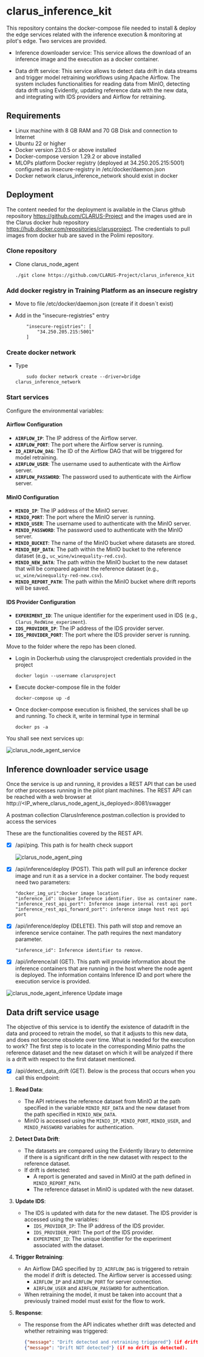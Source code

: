 # clarus_inference_kit

This repository contains the docker-compose file needed to install & deploy the edge services related with the inference execution & monitoring at pilot's edge. Two services are provided.
 
 - Inference downloader service: This service allows the download of an inference image and the execution as a docker container.


 - Data drift service: This service allows to detect data drift in data streams and trigger model retraining workflows using Apache Airflow. The system includes functionalities for reading data from MinIO, detecting data drift using Evidently, updating reference data with the new data, and integrating with IDS providers and Airflow for retraining.


## Requirements
- Linux machine with  8 GB RAM and 70 GB Disk and connection to Internet 
- Ubuntu 22 or higher
- Docker version 23.0.5 or above installed
- Docker-compose version 1.29.2 or above installed
- MLOPs platform Docker registry (deployed at 34.250.205.215:5001) configured as insecure-registry in /etc/docker/daemon.json
- Docker network clarus_inference_network should exist in docker

## Deployment 
The content needed for the deployment is available in the Clarus github repository https://github.com/CLARUS-Project and the images used are in the Clarus docker hub repository https://hub.docker.com/repositories/clarusproject.
The credentials to pull images from docker hub  are saved in the Polimi repository.

### Clone repository
- Clone clarus_node_agent
    ```
    ./git clone https://github.com/CLARUS-Project/clarus_inference_kit
    ``` 

### Add docker registry in Training Platform as an insecure registry
- Move to file /etc/docker/daemon.json (create if it doesn´t exist)
- Add in the "insecure-registries" entry
  
  ```
      "insecure-registries": [
          "34.250.205.215:5001"
      ]
    ```

### Create docker network

- Type
  
  ```
      sudo docker network create --driver=bridge clarus_inference_network
    ```

### Start services
Configure the environmental variables: 

#### Airflow Configuration

- **`AIRFLOW_IP`**: The IP address of the Airflow server.
- **`AIRFLOW_PORT`**: The port where the Airflow server is running.
- **`ID_AIRFLOW_DAG`**: The ID of the Airflow DAG that will be triggered for model retraining.
- **`AIRFLOW_USER`**: The username used to authenticate with the Airflow server.
- **`AIRFLOW_PASSWORD`**: The password used to authenticate with the Airflow server.

#### MinIO Configuration

- **`MINIO_IP`**: The IP address of the MinIO server.
- **`MINIO_PORT`**: The port where the MinIO server is running.
- **`MINIO_USER`**: The username used to authenticate with the MinIO server.
- **`MINIO_PASSWORD`**: The password used to authenticate with the MinIO server.
- **`MINIO_BUCKET`**: The name of the MinIO bucket where datasets are stored.
- **`MINIO_REF_DATA`**: The path within the MinIO bucket to the reference dataset (e.g., `uc_wine/winequality-red.csv`).
- **`MINIO_NEW_DATA`**: The path within the MinIO bucket to the new dataset that will be compared against the reference dataset (e.g., `uc_wine/winequality-red-new.csv`).
- **`MINIO_REPORT_PATH`**: The path within the MinIO bucket where drift reports will be saved.

#### IDS Provider Configuration

- **`EXPERIMENT_ID`**: The unique identifier for the experiment used in IDS (e.g., `Clarus_RedWine_experiment`).
- **`IDS_PROVIDER_IP`**: The IP address of the IDS provider server.
- **`IDS_PROVIDER_PORT`**: The port where the IDS provider server is running.

Move to the folder where the repo has been cloned.
- Login in Dockerhub using the clarusproject credentials provided in the project
    ```
    docker login --username clarusproject
    ```


- Execute docker-compose file in the folder
    ```
    docker-compose up -d
    ```

- Once docker-compose execution is finished, the services shall be up and running. To check it, write in terminal type in terminal
    ```
    docker ps -a
    ```
You shall see next services up:

![clarus_node_agent_service](images/agent_node_deploy.png)


## Inference downloader service usage

Once the service is up and running, it provides a REST API that can be used for other processes running in the pilot plant machines. The REST API can be reached with a web browser at http://<IP_where_clarus_node_agent_is_deployed>:8081/swagger

A postman collection ClarusInference.postman.collection is provided to access the services

These are the functionalities covered by the REST API.


- [x] /api/ping. This path is for health check support
       
  ![clarus_node_agent_ping](images/rest_ping.png)



 
- [x] /api/inference/deploy (POST).
   This path will pull an inference docker image and  run it as a service in a docker container. The body request need two parameters:
    ```
    "docker_img_uri":Docker image location
    "inference_id": Unique Inference identifier. Use as container name. 
    "inference_rest_api_port": Inference image internal rest api port
    "inference_rest_api_forward_port": inference image host rest api port
    ```
    

- [x] /api/inference/deploy (DELETE).
This path will stop and remove an inference service container. The path requires the next mandatory parameter.
    ```   
    "inference_id": Inference identifier to remove. 
    
    ```

- [x] /api/inference/all (GET).
This path will provide information about the inference containers that are running in the host where the node agent is deployed. The information contains Inference ID and port where the execution service is provided.

 ![clarus_node_agent_inference](images/rest_inference_downloader.png) Update image





## Data drift service usage
The objective of this service is to identify the existence of datadrift in the data and proceed to retrain the model, so that it adjusts to this new data, and does not become obsolete over time.
What is needed for the execution to work? The first step is to locate in the corresponding Minio paths the reference dataset and the new dataset on which it will be analyzed if there is a drift with respect to the first dataset mentioned.


- [x] /api/detect_data_drift (GET).
Below is the process that occurs when you call this endpoint:

1. **Read Data**:
   - The API retrieves the reference dataset from MinIO at the path specified in the variable `MINIO_REF_DATA` and the new dataset from the path specified in `MINIO_NEW_DATA`.
   - MinIO is accessed using the `MINIO_IP`, `MINIO_PORT`, `MINIO_USER`, and `MINIO_PASSWORD` variables for authentication.

2. **Detect Data Drift**:
   - The datasets are compared using the Evidently library to determine if there is a significant drift in the new dataset with respect to the reference dataset.
   - If drift is detected:
     - A report is generated and saved in MinIO at the path defined in `MINIO_REPORT_PATH`.
     - The reference dataset in MinIO is updated with the new dataset.

3. **Update IDS**:
   - The IDS is updated with data for the new dataset. The IDS provider is accessed using the variables:
     - `IDS_PROVIDER_IP`: The IP address of the IDS provider.
     - `IDS_PROVIDER_PORT`: The port of the IDS provider.
     - `EXPERIMENT_ID`: The unique identifier for the experiment associated with the dataset.

4. **Trigger Retraining**:
   - An Airflow DAG specified by `ID_AIRFLOW_DAG` is triggered to retrain the model if drift is detected. The Airflow server is accessed using:
     - `AIRFLOW_IP` and `AIRFLOW_PORT` for server connection.
     - `AIRFLOW_USER` and `AIRFLOW_PASSWORD` for authentication.
   - When retraining the model, it must be taken into account that a previously trained model must exist for the flow to work.
 
5. **Response**:
   - The response from the API indicates whether drift was detected and whether retraining was triggered:
     ```json
     {"message": "Drift detected and retraining triggered"} (if drift is detected).
     {"message": "Drift NOT detected"} (if no drift is detected).
